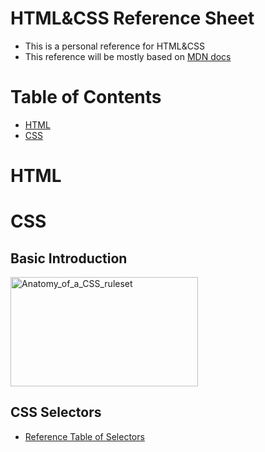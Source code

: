 # HTML&CSS Reference Sheet
* This is a personal reference for HTML&amp;CSS
* This reference will be mostly based on [MDN docs](https://developer.mozilla.org/en-US/docs/Web)

# Table of Contents
* [HTML](#HTML)
* [CSS](#CSS)


# HTML
## 

# CSS
## Basic Introduction
<a href="https://developer.mozilla.org/en-US/docs/Learn/Getting_started_with_the_web/CSS_basics#Anatomy_of_a_CSS_ruleset">
  <img src="https://mdn.mozillademos.org/files/9461/css-declaration-small.png" alt="Anatomy_of_a_CSS_ruleset" width="300" height="175">
</a>

## CSS Selectors
* [Reference Table of Selectors](https://developer.mozilla.org/en-US/docs/Learn/CSS/Building_blocks/Selectors#Reference_table_of_selectors)
